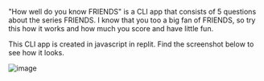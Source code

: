 "How well do you know FRIENDS" is a CLI app that consists of 5 questions about the series FRIENDS.
I know that you too a big fan of FRIENDS, so try this how it works and how much you score and have little fun.

This CLI app is created in javascript in replit.
Find the screenshot below to see how it looks.

![image](https://user-images.githubusercontent.com/36558702/208848511-658a477c-5441-489a-b445-b0dc16a4fa26.png)
